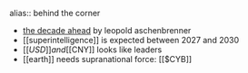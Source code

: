 alias:: behind the corner

- [the decade ahead](https://cyb.ai/oracle/ask/QmNbxnynavEjx2c1j3Soyt92MAzYGW862bv8LTTmzzeof7) by leopold aschenbrenner
- [[superintelligence]] is expected between 2027 and 2030
- [[$USD]] and [[$CNY]] looks like leaders
- [[earth]] needs supranational force: [[$CYB]]